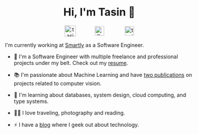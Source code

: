 <!-- <p align="Center" ><img src="https://camo.githubusercontent.com/3b7c592ede97b6138ffd4b1cc1541c2f3b11fd39/687474703a2f2f33312e6d656469612e74756d626c722e636f6d2f31376665613932306666333665663466356238373764353231366137616164392f74756d626c725f6d6f39786a65387a5a34317163626975666f315f313238302e676966" height="350px" width ="350px"></p> -->


<h1 align="Center">  Hi, I'm Tasin 👋 </h1>
<!-- <img src="https://media.giphy.com/media/WUlplcMpOCEmTGBtBW/giphy.gif" width="40px"> -->

<p align="center">
<a href="https://www.linkedin.com/in/tasin-ishmam/" target="_blank"><img align="center" src="https://user-images.githubusercontent.com/29299547/209683341-b6c09470-d628-442e-b523-14d0363f7893.svg" alt="tasin-ishmam" height="30" width="30" /></a>&nbsp;&nbsp;&nbsp;&nbsp;&nbsp;&nbsp;&nbsp;&nbsp;&nbsp;&nbsp;&nbsp;&nbsp;
<a href="https://tasinishmam.com/" target="_blank"><img align="center" src="https://user-images.githubusercontent.com/29299547/209683977-928d55aa-b62e-44a9-9dd8-a6d7d5a46c94.png" alt="@raghavbyte" height="25" width="25" /></a> &nbsp;&nbsp;&nbsp;&nbsp;&nbsp;&nbsp;&nbsp;&nbsp;&nbsp;&nbsp;&nbsp;&nbsp;
  <a href="mailto:tasinishmam@gmail.com" target="_blank"><img align="center" src="https://user-images.githubusercontent.com/29299547/209684123-a65cec34-7374-4f1a-a9b2-390a9b3dd484.png" alt="tasinishmam" height="25" width="25" /></a>
</p>


I'm currently working at [Smartly](https://www.smartly.io/) as a Software Engineer.


- 🔭 I'm a Software Engineer with multiple freelance and professional projects under my belt. Check out my [resume](https://tasinishmam.com/Tasin-Ishmam-CV.pdf).

- :books: I'm passionate about Machine Learning and have [two publications](https://tasinishmam.com/publications/) on projects related to computer vision. 

- 🌱 I'm learning about databases, system design, cloud computing, and type systems. 

- 🚴‍♂️ I love traveling, photography and reading.

- ⚡ I have a [blog](https://tasinishmam.com/posts/) where I geek out about technology.


